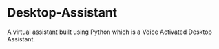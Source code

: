 # Desktop-Assistant
A virtual assistant built using Python which is a Voice Activated Desktop Assistant.
